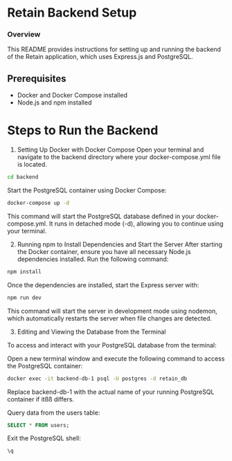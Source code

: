 # Retain Backend Setup
### Overview
This README provides instructions for setting up and running the backend of the Retain application, which uses Express.js and PostgreSQL.

## Prerequisites
* Docker and Docker Compose installed
* Node.js and npm installed

# Steps to Run the Backend
1. Setting Up Docker with Docker Compose
Open your terminal and navigate to the backend directory where your docker-compose.yml file is located.

```bash
cd backend
```

Start the PostgreSQL container using Docker Compose:
```bash
docker-compose up -d
```
This command will start the PostgreSQL database defined in your docker-compose.yml. It runs in detached mode (-d), allowing you to continue using your terminal.

2. Running npm to Install Dependencies and Start the Server
After starting the Docker container, ensure you have all necessary Node.js dependencies installed. Run the following command:

```bash
npm install
```

Once the dependencies are installed, start the Express server with:

```bash
npm run dev
```

This command will start the server in development mode using nodemon, which automatically restarts the server when file changes are detected.

3. Editing and Viewing the Database from the Terminal

To access and interact with your PostgreSQL database from the terminal:

Open a new terminal window and execute the following command to access the PostgreSQL container:

```bash
docker exec -it backend-db-1 psql -U postgres -d retain_db
```

Replace backend-db-1 with the actual name of your running PostgreSQL container if itßß differs.

Query data from the users table:

```sql
SELECT * FROM users;
```
Exit the PostgreSQL shell:

```sql
\q
```
